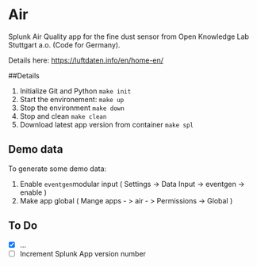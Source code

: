 # Air

Splunk Air Quality app for the fine dust sensor from Open Knowledge Lab Stuttgart a.o. (Code for Germany).

Details here: https://luftdaten.info/en/home-en/

##Details

1) Initialize Git and Python `make init`
2) Start the environement: `make up`
3) Stop the environment `make down`
4) Stop and clean `make clean`
5) Download latest app version from container `make spl`

## Demo data

To generate some demo data:

1) Enable `eventgen`modular input ( Settings -> Data Input -> eventgen -> enable )
2) Make app global ( Mange apps - > air - > Permissions -> Global )

## To Do

- [x] ...
- [ ] Increment Splunk App version number
